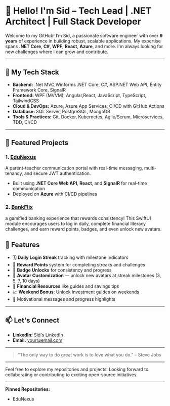 # 👋 Hello! I'm Sid – Tech Lead | .NET Architect | Full Stack Developer

Welcome to my GitHub! I’m Sid, a passionate software engineer with over **9 years** of experience in building robust, scalable applications. My expertise spans **.NET Core**, **C#**, **WPF**, **React**, **Azure**, and more. I'm always looking for new challenges where I can grow and contribute.

---

## 🔧 My Tech Stack

- **Backend:** .Net MVC,Winforms .NET Core, C#, ASP.NET Web API, Entity Framework Core, SignalR  
- **Frontend:** WPF (MVVM), Angular,React, JavaScript, TypeScript, TailwindCSS  
- **Cloud & DevOps:** Azure, Azure App Services, CI/CD with GitHub Actions  
- **Database:** SQL Server, PostgreSQL, MongoDB  
- **Tools & Practices:** Git, Docker, Kubernetes, Agile/Scrum, Microservices, TDD, CI/CD

---

## 🚀 Featured Projects

### 1. **[EduNexus](https://github.com/learnwith-Sid/EduNexus)**
A parent-teacher communication portal with real-time messaging, multi-tenancy, and secure JWT authentication.
- Built using **.NET Core Web API**, **React**, and **SignalR** for real-time communication
- Deployed on **Azure** with CI/CD pipelines

### 2. **[BankFlix](https://github.com/learnwith-Sid/BankFlix)**
a gamified banking experience that rewards consistency! This SwiftUI module encourages users to log in daily, complete financial literacy challenges, and earn reward points, badges, and even unlock new avatars.
## 📱 Features

- 🗓️ **Daily Login Streak** tracking with milestone indicators  
- 🎁 **Reward Points** system for completing streaks and challenges  
- 🏅 **Badge Unlocks** for consistency and progress  
- 🦁 **Avatar Customization** — unlock new avatars at streak milestones (3, 5, 7, 10 days)  
- 📘 **Financial Resources** like guides and savings tips  
- 📈 **Weekend Bonus**: Unlock investment guides on weekends  
- 🎯 Motivational messages and progress highlights

---

## 📫 Let's Connect

- **LinkedIn:** [Sid's LinkedIn](https://www.linkedin.com/in/deep-siddharth-verma-a53ab3aa/)
- **Email:** [your@email.com](mailto:deepsiddharthverma@gmail.com)



---

> "The only way to do great work is to love what you do." – Steve Jobs

---

Feel free to explore my repositories and projects! Looking forward to collaborating or contributing to exciting open-source initiatives.

---

**Pinned Repositories:**
- EduNexus

